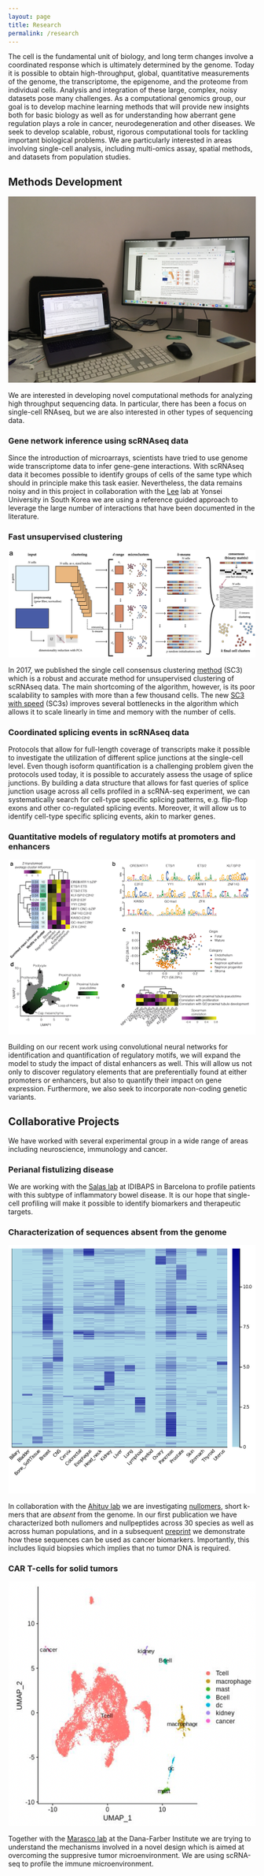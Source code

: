 ```yaml
---
layout: page
title: Research
permalink: /research
---
```


The cell is the fundamental unit of biology, and long term changes involve a coordinated response which is ultimately determined by the genome. Today it is possible to obtain high-throughput, global, quantitative measurements of the genome, the transcriptome, the epigenome, and the proteome from individual cells. Analysis and integration of these large, complex, noisy datasets pose many challenges. As a computational genomics group, our goal is to develop machine learning methods that will provide new insights both for basic biology as well as for understanding how aberrant gene regulation plays a role in cancer, neurodegeneration and other diseases. We seek to develop scalable, robust, rigorous computational tools for tackling important biological problems. We are particularly interested in areas involving single-cell analysis, including multi-omics assay, spatial methods, and datasets from population studies. 

## Methods Development


![Computational methods development](/assets/img/desk.png)

We are interested in developing novel computational methods for analyzing high throughput sequencing data. In particular, there has been a focus on single-cell RNAseq, but we are also interested in other types of sequencing data.

### Gene network inference using scRNAseq data

Since the introduction of microarrays, scientists have tried to use genome wide transcriptome data to infer gene-gene interactions. With scRNAseq data it becomes possible to identify groups of cells of the same type which should in principle make this task easier. Nevertheless, the data remains noisy and in this project in collaboration with the [Lee](https://netbiolab.org/w/Welcome_to_Network_Biology_Laboratory) lab at Yonsei University in South Korea we are using a reference guided approach to leverage the large number of interactions that have been documented in the literature.

### Fast unsupervised clustering

![SC3s flow chart](/assets/img/sc3s.png)

In 2017, we published the single cell consensus clustering [method](https://github.com/hemberg-lab/SC3) (SC3) which is a robust and accurate method for unsupervised clustering of scRNAseq data. The main shortcoming of the algorithm, however, is its poor scalability to samples with more than a few thousand cells. The new [SC3 with speed](https://github.com/hemberg-lab/sc3s) (SC3s) improves several bottlenecks in the algorithm which allows it to scale linearly in time and memory with the number of cells.

### Coordinated splicing events in scRNAseq data

Protocols that allow for full-length coverage of transcripts make it possible to investigate the utilization of different splice junctions at the single-cell level. Even though isoform quantification is a challenging problem given the protocols used today, it is possible to accurately assess the usage of splice junctions. By building a data structure that allows for fast queries of splice junction usage across all cells profiled in a scRNA-seq experiment, we can systematically search for cell-type specific splicing patterns, e.g. flip-flop exons and other co-regulated splicing events. Moreover, it will allow us to identify cell-type specific splicing events, akin to marker genes.

### Quantitative models of regulatory motifs at promoters and enhancers


![Example scover analysis](/assets/img/scover.png)

Building on our recent work using convolutional neural networks for identification and quantification of regulatory motifs, we will expand the model to study the impact of distal enhancers as well. This will allow us not only to discover regulatory elements that are preferentially found at either promoters or enhancers, but also to quantify their impact on gene expression. Furthermore, we also seek to incorporate non-coding genetic variants.

## Collaborative Projects

We have worked with several experimental group in a wide range of areas including neuroscience, immunology and cancer.

### Perianal fistulizing disease

We are working with the [Salas lab](https://www.clinicbarcelona.org/en/idibaps/research-areas/liver-digestive-system-and-metabolism/inflammatory-bowel-disease) at IDIBAPS in Barcelona to profile patients with this subtype of inflammatory bowel disease. It is our hope that single-cell profiling will make it possible to identify biomarkers and therapeutic targets.

### Characterization of sequences absent from the genome

![Neomers heatmap](/assets/img/neomers_heatmap.png)

In collaboration with the [Ahituv lab](https://pharm.ucsf.edu/ahituv) we are investigating [nullomers](https://en.wikipedia.org/wiki/Nullomers), short k-mers that are *absent* from the genome. In our first publication we have characterized both nullomers and nullpeptides across 30 species as well as across human populations, and in a subsequent [preprint](https://www.medrxiv.org/content/10.1101/2021.08.15.21261805v1) we demonstrate how these sequences can be used as cancer biomarkers. Importantly, this includes liquid biopsies which implies that no tumor DNA is required.


### CAR T-cells for solid tumors

![CART UMAP](/assets/img/cart_umap.png)

Together with the [Marasco lab](https://marascolab.dana-farber.org/) at the Dana-Farber Institute we are trying to understand the mechanisms involved in a novel design which is aimed at overcoming the suppresive tumor microenvironment. We are using scRNA-seq to profile the immune microenvironment.
